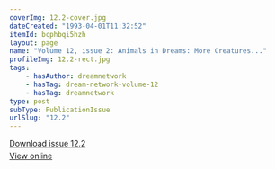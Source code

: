 ```yaml
---
coverImg: 12.2-cover.jpg
dateCreated: "1993-04-01T11:32:52"
itemId: bcphbqi5hzh
layout: page
name: "Volume 12, issue 2: Animals in Dreams: More Creatures..."
profileImg: 12.2-rect.jpg
tags:
    - hasAuthor: dreamnetwork
    - hasTag: dream-network-volume-12
    - hasTag: dreamnetwork
type: post
subType: PublicationIssue
urlSlug: "12.2"
---
```


<p style="margin-block-end: 5px; margin-block-start: 5px;"><a href="../files/pdfs/Volume_12/12.2-Dream-Network_Volume-12_No-2.pdf" download="">Download issue 12.2</a></p><p style="margin-block-end: 5px; margin-block-start: 5px;"><a href="../files/pdfs/Volume_12/12.2-Dream-Network_Volume-12_No-2.pdf">View online</a></p>
